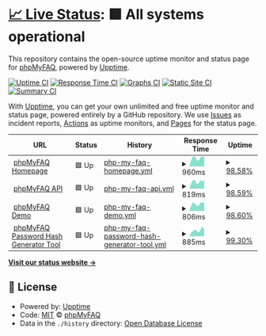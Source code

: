 # [📈 Live Status](https://status.phpmyfaq.de): <!--live status--> **🟩 All systems operational**

This repository contains the open-source uptime monitor and status page for [phpMyFAQ](https://www.phpmyfaq.de), powered by [Upptime](https://github.com/upptime/upptime).

[![Uptime CI](https://github.com/koj-co/upptime/workflows/Uptime%20CI/badge.svg)](https://github.com/koj-co/upptime/actions?query=workflow%3A%22Uptime+CI%22)
[![Response Time CI](https://github.com/koj-co/upptime/workflows/Response%20Time%20CI/badge.svg)](https://github.com/koj-co/upptime/actions?query=workflow%3A%22Response+Time+CI%22)
[![Graphs CI](https://github.com/koj-co/upptime/workflows/Graphs%20CI/badge.svg)](https://github.com/koj-co/upptime/actions?query=workflow%3A%22Graphs+CI%22)
[![Static Site CI](https://github.com/koj-co/upptime/workflows/Static%20Site%20CI/badge.svg)](https://github.com/koj-co/upptime/actions?query=workflow%3A%22Static+Site+CI%22)
[![Summary CI](https://github.com/koj-co/upptime/workflows/Summary%20CI/badge.svg)](https://github.com/koj-co/upptime/actions?query=workflow%3A%22Summary+CI%22)

With [Upptime](https://upptime.js.org), you can get your own unlimited and free uptime monitor and status page, powered entirely by a GitHub repository. We use [Issues](https://github.com/phpMyFAQ/status.phpmyfaq.de/issues) as incident reports, [Actions](https://github.com/phpMyFAQ/status.phpmyfaq.de/actions) as uptime monitors, and [Pages](https://status.phpmyfaq.de) for the status page.

<!--start: status pages-->
<!-- This summary is generated by Upptime (https://github.com/upptime/upptime) -->
<!-- Do not edit this manually, your changes will be overwritten -->
<!-- prettier-ignore -->
| URL | Status | History | Response Time | Uptime |
| --- | ------ | ------- | ------------- | ------ |
| <img alt="" src="https://favicons.githubusercontent.com/www.phpmyfaq.de" height="13"> [phpMyFAQ Homepage](https://www.phpmyfaq.de) | 🟩 Up | [php-my-faq-homepage.yml](https://github.com/phpMyFAQ/status.phpmyfaq.de/commits/HEAD/history/php-my-faq-homepage.yml) | <details><summary><img alt="Response time graph" src="./graphs/php-my-faq-homepage/response-time-week.png" height="20"> 960ms</summary><br><a href="https://status.phpmyfaq.de/history/php-my-faq-homepage"><img alt="Response time 921" src="https://img.shields.io/endpoint?url=https%3A%2F%2Fraw.githubusercontent.com%2FphpMyFAQ%2Fstatus.phpmyfaq.de%2FHEAD%2Fapi%2Fphp-my-faq-homepage%2Fresponse-time.json"></a><br><a href="https://status.phpmyfaq.de/history/php-my-faq-homepage"><img alt="24-hour response time 943" src="https://img.shields.io/endpoint?url=https%3A%2F%2Fraw.githubusercontent.com%2FphpMyFAQ%2Fstatus.phpmyfaq.de%2FHEAD%2Fapi%2Fphp-my-faq-homepage%2Fresponse-time-day.json"></a><br><a href="https://status.phpmyfaq.de/history/php-my-faq-homepage"><img alt="7-day response time 960" src="https://img.shields.io/endpoint?url=https%3A%2F%2Fraw.githubusercontent.com%2FphpMyFAQ%2Fstatus.phpmyfaq.de%2FHEAD%2Fapi%2Fphp-my-faq-homepage%2Fresponse-time-week.json"></a><br><a href="https://status.phpmyfaq.de/history/php-my-faq-homepage"><img alt="30-day response time 1027" src="https://img.shields.io/endpoint?url=https%3A%2F%2Fraw.githubusercontent.com%2FphpMyFAQ%2Fstatus.phpmyfaq.de%2FHEAD%2Fapi%2Fphp-my-faq-homepage%2Fresponse-time-month.json"></a><br><a href="https://status.phpmyfaq.de/history/php-my-faq-homepage"><img alt="1-year response time 921" src="https://img.shields.io/endpoint?url=https%3A%2F%2Fraw.githubusercontent.com%2FphpMyFAQ%2Fstatus.phpmyfaq.de%2FHEAD%2Fapi%2Fphp-my-faq-homepage%2Fresponse-time-year.json"></a></details> | <details><summary><a href="https://status.phpmyfaq.de/history/php-my-faq-homepage">98.58%</a></summary><a href="https://status.phpmyfaq.de/history/php-my-faq-homepage"><img alt="All-time uptime 99.21%" src="https://img.shields.io/endpoint?url=https%3A%2F%2Fraw.githubusercontent.com%2FphpMyFAQ%2Fstatus.phpmyfaq.de%2FHEAD%2Fapi%2Fphp-my-faq-homepage%2Fuptime.json"></a><br><a href="https://status.phpmyfaq.de/history/php-my-faq-homepage"><img alt="24-hour uptime 95.01%" src="https://img.shields.io/endpoint?url=https%3A%2F%2Fraw.githubusercontent.com%2FphpMyFAQ%2Fstatus.phpmyfaq.de%2FHEAD%2Fapi%2Fphp-my-faq-homepage%2Fuptime-day.json"></a><br><a href="https://status.phpmyfaq.de/history/php-my-faq-homepage"><img alt="7-day uptime 98.58%" src="https://img.shields.io/endpoint?url=https%3A%2F%2Fraw.githubusercontent.com%2FphpMyFAQ%2Fstatus.phpmyfaq.de%2FHEAD%2Fapi%2Fphp-my-faq-homepage%2Fuptime-week.json"></a><br><a href="https://status.phpmyfaq.de/history/php-my-faq-homepage"><img alt="30-day uptime 98.63%" src="https://img.shields.io/endpoint?url=https%3A%2F%2Fraw.githubusercontent.com%2FphpMyFAQ%2Fstatus.phpmyfaq.de%2FHEAD%2Fapi%2Fphp-my-faq-homepage%2Fuptime-month.json"></a><br><a href="https://status.phpmyfaq.de/history/php-my-faq-homepage"><img alt="1-year uptime 99.21%" src="https://img.shields.io/endpoint?url=https%3A%2F%2Fraw.githubusercontent.com%2FphpMyFAQ%2Fstatus.phpmyfaq.de%2FHEAD%2Fapi%2Fphp-my-faq-homepage%2Fuptime-year.json"></a></details>
| <img alt="" src="https://favicons.githubusercontent.com/api.phpmyfaq.de" height="13"> [phpMyFAQ API](https://api.phpmyfaq.de/versions) | 🟩 Up | [php-my-faq-api.yml](https://github.com/phpMyFAQ/status.phpmyfaq.de/commits/HEAD/history/php-my-faq-api.yml) | <details><summary><img alt="Response time graph" src="./graphs/php-my-faq-api/response-time-week.png" height="20"> 819ms</summary><br><a href="https://status.phpmyfaq.de/history/php-my-faq-api"><img alt="Response time 775" src="https://img.shields.io/endpoint?url=https%3A%2F%2Fraw.githubusercontent.com%2FphpMyFAQ%2Fstatus.phpmyfaq.de%2FHEAD%2Fapi%2Fphp-my-faq-api%2Fresponse-time.json"></a><br><a href="https://status.phpmyfaq.de/history/php-my-faq-api"><img alt="24-hour response time 830" src="https://img.shields.io/endpoint?url=https%3A%2F%2Fraw.githubusercontent.com%2FphpMyFAQ%2Fstatus.phpmyfaq.de%2FHEAD%2Fapi%2Fphp-my-faq-api%2Fresponse-time-day.json"></a><br><a href="https://status.phpmyfaq.de/history/php-my-faq-api"><img alt="7-day response time 819" src="https://img.shields.io/endpoint?url=https%3A%2F%2Fraw.githubusercontent.com%2FphpMyFAQ%2Fstatus.phpmyfaq.de%2FHEAD%2Fapi%2Fphp-my-faq-api%2Fresponse-time-week.json"></a><br><a href="https://status.phpmyfaq.de/history/php-my-faq-api"><img alt="30-day response time 854" src="https://img.shields.io/endpoint?url=https%3A%2F%2Fraw.githubusercontent.com%2FphpMyFAQ%2Fstatus.phpmyfaq.de%2FHEAD%2Fapi%2Fphp-my-faq-api%2Fresponse-time-month.json"></a><br><a href="https://status.phpmyfaq.de/history/php-my-faq-api"><img alt="1-year response time 775" src="https://img.shields.io/endpoint?url=https%3A%2F%2Fraw.githubusercontent.com%2FphpMyFAQ%2Fstatus.phpmyfaq.de%2FHEAD%2Fapi%2Fphp-my-faq-api%2Fresponse-time-year.json"></a></details> | <details><summary><a href="https://status.phpmyfaq.de/history/php-my-faq-api">98.59%</a></summary><a href="https://status.phpmyfaq.de/history/php-my-faq-api"><img alt="All-time uptime 99.06%" src="https://img.shields.io/endpoint?url=https%3A%2F%2Fraw.githubusercontent.com%2FphpMyFAQ%2Fstatus.phpmyfaq.de%2FHEAD%2Fapi%2Fphp-my-faq-api%2Fuptime.json"></a><br><a href="https://status.phpmyfaq.de/history/php-my-faq-api"><img alt="24-hour uptime 95.04%" src="https://img.shields.io/endpoint?url=https%3A%2F%2Fraw.githubusercontent.com%2FphpMyFAQ%2Fstatus.phpmyfaq.de%2FHEAD%2Fapi%2Fphp-my-faq-api%2Fuptime-day.json"></a><br><a href="https://status.phpmyfaq.de/history/php-my-faq-api"><img alt="7-day uptime 98.59%" src="https://img.shields.io/endpoint?url=https%3A%2F%2Fraw.githubusercontent.com%2FphpMyFAQ%2Fstatus.phpmyfaq.de%2FHEAD%2Fapi%2Fphp-my-faq-api%2Fuptime-week.json"></a><br><a href="https://status.phpmyfaq.de/history/php-my-faq-api"><img alt="30-day uptime 97.65%" src="https://img.shields.io/endpoint?url=https%3A%2F%2Fraw.githubusercontent.com%2FphpMyFAQ%2Fstatus.phpmyfaq.de%2FHEAD%2Fapi%2Fphp-my-faq-api%2Fuptime-month.json"></a><br><a href="https://status.phpmyfaq.de/history/php-my-faq-api"><img alt="1-year uptime 99.06%" src="https://img.shields.io/endpoint?url=https%3A%2F%2Fraw.githubusercontent.com%2FphpMyFAQ%2Fstatus.phpmyfaq.de%2FHEAD%2Fapi%2Fphp-my-faq-api%2Fuptime-year.json"></a></details>
| <img alt="" src="https://favicons.githubusercontent.com/demo.phpmyfaq.de" height="13"> [phpMyFAQ Demo](https://demo.phpmyfaq.de) | 🟩 Up | [php-my-faq-demo.yml](https://github.com/phpMyFAQ/status.phpmyfaq.de/commits/HEAD/history/php-my-faq-demo.yml) | <details><summary><img alt="Response time graph" src="./graphs/php-my-faq-demo/response-time-week.png" height="20"> 806ms</summary><br><a href="https://status.phpmyfaq.de/history/php-my-faq-demo"><img alt="Response time 771" src="https://img.shields.io/endpoint?url=https%3A%2F%2Fraw.githubusercontent.com%2FphpMyFAQ%2Fstatus.phpmyfaq.de%2FHEAD%2Fapi%2Fphp-my-faq-demo%2Fresponse-time.json"></a><br><a href="https://status.phpmyfaq.de/history/php-my-faq-demo"><img alt="24-hour response time 768" src="https://img.shields.io/endpoint?url=https%3A%2F%2Fraw.githubusercontent.com%2FphpMyFAQ%2Fstatus.phpmyfaq.de%2FHEAD%2Fapi%2Fphp-my-faq-demo%2Fresponse-time-day.json"></a><br><a href="https://status.phpmyfaq.de/history/php-my-faq-demo"><img alt="7-day response time 806" src="https://img.shields.io/endpoint?url=https%3A%2F%2Fraw.githubusercontent.com%2FphpMyFAQ%2Fstatus.phpmyfaq.de%2FHEAD%2Fapi%2Fphp-my-faq-demo%2Fresponse-time-week.json"></a><br><a href="https://status.phpmyfaq.de/history/php-my-faq-demo"><img alt="30-day response time 825" src="https://img.shields.io/endpoint?url=https%3A%2F%2Fraw.githubusercontent.com%2FphpMyFAQ%2Fstatus.phpmyfaq.de%2FHEAD%2Fapi%2Fphp-my-faq-demo%2Fresponse-time-month.json"></a><br><a href="https://status.phpmyfaq.de/history/php-my-faq-demo"><img alt="1-year response time 771" src="https://img.shields.io/endpoint?url=https%3A%2F%2Fraw.githubusercontent.com%2FphpMyFAQ%2Fstatus.phpmyfaq.de%2FHEAD%2Fapi%2Fphp-my-faq-demo%2Fresponse-time-year.json"></a></details> | <details><summary><a href="https://status.phpmyfaq.de/history/php-my-faq-demo">98.60%</a></summary><a href="https://status.phpmyfaq.de/history/php-my-faq-demo"><img alt="All-time uptime 99.29%" src="https://img.shields.io/endpoint?url=https%3A%2F%2Fraw.githubusercontent.com%2FphpMyFAQ%2Fstatus.phpmyfaq.de%2FHEAD%2Fapi%2Fphp-my-faq-demo%2Fuptime.json"></a><br><a href="https://status.phpmyfaq.de/history/php-my-faq-demo"><img alt="24-hour uptime 95.08%" src="https://img.shields.io/endpoint?url=https%3A%2F%2Fraw.githubusercontent.com%2FphpMyFAQ%2Fstatus.phpmyfaq.de%2FHEAD%2Fapi%2Fphp-my-faq-demo%2Fuptime-day.json"></a><br><a href="https://status.phpmyfaq.de/history/php-my-faq-demo"><img alt="7-day uptime 98.60%" src="https://img.shields.io/endpoint?url=https%3A%2F%2Fraw.githubusercontent.com%2FphpMyFAQ%2Fstatus.phpmyfaq.de%2FHEAD%2Fapi%2Fphp-my-faq-demo%2Fuptime-week.json"></a><br><a href="https://status.phpmyfaq.de/history/php-my-faq-demo"><img alt="30-day uptime 98.65%" src="https://img.shields.io/endpoint?url=https%3A%2F%2Fraw.githubusercontent.com%2FphpMyFAQ%2Fstatus.phpmyfaq.de%2FHEAD%2Fapi%2Fphp-my-faq-demo%2Fuptime-month.json"></a><br><a href="https://status.phpmyfaq.de/history/php-my-faq-demo"><img alt="1-year uptime 99.29%" src="https://img.shields.io/endpoint?url=https%3A%2F%2Fraw.githubusercontent.com%2FphpMyFAQ%2Fstatus.phpmyfaq.de%2FHEAD%2Fapi%2Fphp-my-faq-demo%2Fuptime-year.json"></a></details>
| <img alt="" src="https://favicons.githubusercontent.com/password.phpmyfaq.de" height="13"> [phpMyFAQ Password Hash Generator Tool](https://password.phpmyfaq.de) | 🟩 Up | [php-my-faq-password-hash-generator-tool.yml](https://github.com/phpMyFAQ/status.phpmyfaq.de/commits/HEAD/history/php-my-faq-password-hash-generator-tool.yml) | <details><summary><img alt="Response time graph" src="./graphs/php-my-faq-password-hash-generator-tool/response-time-week.png" height="20"> 885ms</summary><br><a href="https://status.phpmyfaq.de/history/php-my-faq-password-hash-generator-tool"><img alt="Response time 760" src="https://img.shields.io/endpoint?url=https%3A%2F%2Fraw.githubusercontent.com%2FphpMyFAQ%2Fstatus.phpmyfaq.de%2FHEAD%2Fapi%2Fphp-my-faq-password-hash-generator-tool%2Fresponse-time.json"></a><br><a href="https://status.phpmyfaq.de/history/php-my-faq-password-hash-generator-tool"><img alt="24-hour response time 787" src="https://img.shields.io/endpoint?url=https%3A%2F%2Fraw.githubusercontent.com%2FphpMyFAQ%2Fstatus.phpmyfaq.de%2FHEAD%2Fapi%2Fphp-my-faq-password-hash-generator-tool%2Fresponse-time-day.json"></a><br><a href="https://status.phpmyfaq.de/history/php-my-faq-password-hash-generator-tool"><img alt="7-day response time 885" src="https://img.shields.io/endpoint?url=https%3A%2F%2Fraw.githubusercontent.com%2FphpMyFAQ%2Fstatus.phpmyfaq.de%2FHEAD%2Fapi%2Fphp-my-faq-password-hash-generator-tool%2Fresponse-time-week.json"></a><br><a href="https://status.phpmyfaq.de/history/php-my-faq-password-hash-generator-tool"><img alt="30-day response time 814" src="https://img.shields.io/endpoint?url=https%3A%2F%2Fraw.githubusercontent.com%2FphpMyFAQ%2Fstatus.phpmyfaq.de%2FHEAD%2Fapi%2Fphp-my-faq-password-hash-generator-tool%2Fresponse-time-month.json"></a><br><a href="https://status.phpmyfaq.de/history/php-my-faq-password-hash-generator-tool"><img alt="1-year response time 760" src="https://img.shields.io/endpoint?url=https%3A%2F%2Fraw.githubusercontent.com%2FphpMyFAQ%2Fstatus.phpmyfaq.de%2FHEAD%2Fapi%2Fphp-my-faq-password-hash-generator-tool%2Fresponse-time-year.json"></a></details> | <details><summary><a href="https://status.phpmyfaq.de/history/php-my-faq-password-hash-generator-tool">99.30%</a></summary><a href="https://status.phpmyfaq.de/history/php-my-faq-password-hash-generator-tool"><img alt="All-time uptime 99.33%" src="https://img.shields.io/endpoint?url=https%3A%2F%2Fraw.githubusercontent.com%2FphpMyFAQ%2Fstatus.phpmyfaq.de%2FHEAD%2Fapi%2Fphp-my-faq-password-hash-generator-tool%2Fuptime.json"></a><br><a href="https://status.phpmyfaq.de/history/php-my-faq-password-hash-generator-tool"><img alt="24-hour uptime 95.11%" src="https://img.shields.io/endpoint?url=https%3A%2F%2Fraw.githubusercontent.com%2FphpMyFAQ%2Fstatus.phpmyfaq.de%2FHEAD%2Fapi%2Fphp-my-faq-password-hash-generator-tool%2Fuptime-day.json"></a><br><a href="https://status.phpmyfaq.de/history/php-my-faq-password-hash-generator-tool"><img alt="7-day uptime 99.30%" src="https://img.shields.io/endpoint?url=https%3A%2F%2Fraw.githubusercontent.com%2FphpMyFAQ%2Fstatus.phpmyfaq.de%2FHEAD%2Fapi%2Fphp-my-faq-password-hash-generator-tool%2Fuptime-week.json"></a><br><a href="https://status.phpmyfaq.de/history/php-my-faq-password-hash-generator-tool"><img alt="30-day uptime 98.85%" src="https://img.shields.io/endpoint?url=https%3A%2F%2Fraw.githubusercontent.com%2FphpMyFAQ%2Fstatus.phpmyfaq.de%2FHEAD%2Fapi%2Fphp-my-faq-password-hash-generator-tool%2Fuptime-month.json"></a><br><a href="https://status.phpmyfaq.de/history/php-my-faq-password-hash-generator-tool"><img alt="1-year uptime 99.33%" src="https://img.shields.io/endpoint?url=https%3A%2F%2Fraw.githubusercontent.com%2FphpMyFAQ%2Fstatus.phpmyfaq.de%2FHEAD%2Fapi%2Fphp-my-faq-password-hash-generator-tool%2Fuptime-year.json"></a></details>

<!--end: status pages-->

[**Visit our status website →**](https://status.phpmyfaq.de)

## 📄 License

- Powered by: [Upptime](https://github.com/upptime/upptime)
- Code: [MIT](./LICENSE) © [phpMyFAQ](https://www.phpmyfaq.de)
- Data in the `./history` directory: [Open Database License](https://opendatacommons.org/licenses/odbl/1-0/)
